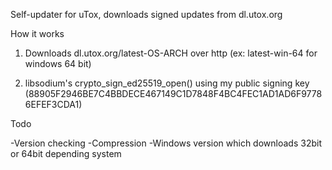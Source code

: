Self-updater for uTox, downloads signed updates from dl.utox.org

How it works

1) Downloads dl.utox.org/latest-OS-ARCH over http (ex: latest-win-64  for windows 64 bit)

2) libsodium's crypto_sign_ed25519_open() using my public signing key (88905F2946BE7C4BBDECE467149C1D7848F4BC4FEC1AD1AD6F97786EFEF3CDA1)

Todo

-Version checking
-Compression
-Windows version which downloads 32bit or 64bit depending system